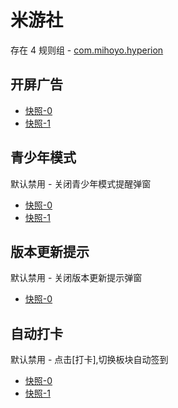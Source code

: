 # 米游社

存在 4 规则组 - [com.mihoyo.hyperion](/src/apps/com.mihoyo.hyperion.ts)

## 开屏广告

- [快照-0](https://i.gkd.li/import/12482738)
- [快照-1](https://i.gkd.li/import/12675530)

## 青少年模式

默认禁用 - 关闭青少年模式提醒弹窗

- [快照-0](https://i.gkd.li/import/12675547)
- [快照-1](https://i.gkd.li/import/12775850)

## 版本更新提示

默认禁用 - 关闭版本更新提示弹窗

- [快照-0](https://i.gkd.li/import/12675513)

## 自动打卡

默认禁用 - 点击[打卡],切换板块自动签到

- [快照-0](https://i.gkd.li/import/13721772)
- [快照-1](https://i.gkd.li/import/13721776)
